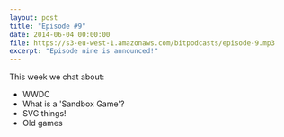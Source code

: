 ```yaml
---
layout: post
title: "Episode #9"
date: 2014-06-04 00:00:00
file: https://s3-eu-west-1.amazonaws.com/bitpodcasts/episode-9.mp3
excerpt: "Episode nine is announced!"
---
```


This week we chat about:

* WWDC
* What is a 'Sandbox Game'?
* SVG things!
* Old games
